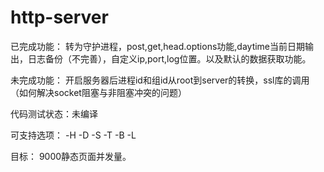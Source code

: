 # http-server
已完成功能：
转为守护进程，post,get,head.options功能,daytime当前日期输出，日志备份（不完善），自定义ip,port,log位置。以及默认的数据获取功能。

未完成功能：  开启服务器后进程id和组id从root到server的转换，ssl库的调用（如何解决socket阻塞与非阻塞冲突的问题）

代码测试状态：未编译

可支持选项：
-H -D -S -T -B -L

目标： 9000静态页面并发量。
